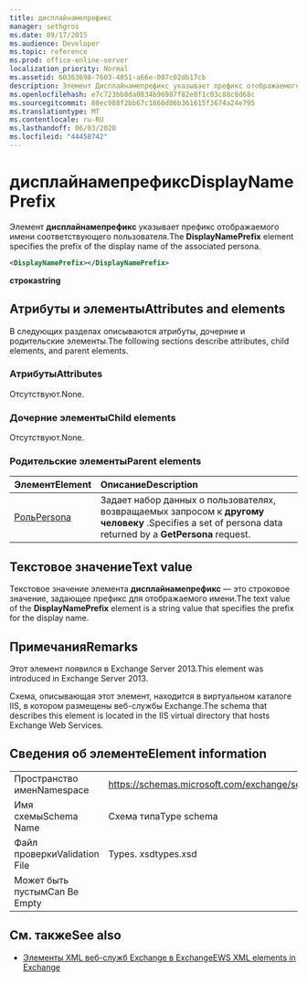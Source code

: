 ```yaml
---
title: дисплайнамепрефикс
manager: sethgros
ms.date: 09/17/2015
ms.audience: Developer
ms.topic: reference
ms.prod: office-online-server
localization_priority: Normal
ms.assetid: 60363698-7603-4051-a66e-007c02db17cb
description: Элемент Дисплайнамепрефикс указывает префикс отображаемого имени соответствующего пользователя.
ms.openlocfilehash: e7c723bb8da0834b96987f82e8f1c03c88c8d68c
ms.sourcegitcommit: 88ec988f2bb67c1866d06b361615f3674a24e795
ms.translationtype: MT
ms.contentlocale: ru-RU
ms.lasthandoff: 06/03/2020
ms.locfileid: "44458742"
---
```

# <a name="displaynameprefix"></a><span data-ttu-id="76a6e-103">дисплайнамепрефикс</span><span class="sxs-lookup"><span data-stu-id="76a6e-103">DisplayNamePrefix</span></span>

<span data-ttu-id="76a6e-104">Элемент **дисплайнамепрефикс** указывает префикс отображаемого имени соответствующего пользователя.</span><span class="sxs-lookup"><span data-stu-id="76a6e-104">The **DisplayNamePrefix** element specifies the prefix of the display name of the associated persona.</span></span> 
  
```xml
<DisplayNamePrefix></DisplayNamePrefix>
```

 <span data-ttu-id="76a6e-105">**строка**</span><span class="sxs-lookup"><span data-stu-id="76a6e-105">**string**</span></span>
## <a name="attributes-and-elements"></a><span data-ttu-id="76a6e-106">Атрибуты и элементы</span><span class="sxs-lookup"><span data-stu-id="76a6e-106">Attributes and elements</span></span>

<span data-ttu-id="76a6e-107">В следующих разделах описываются атрибуты, дочерние и родительские элементы.</span><span class="sxs-lookup"><span data-stu-id="76a6e-107">The following sections describe attributes, child elements, and parent elements.</span></span>
  
### <a name="attributes"></a><span data-ttu-id="76a6e-108">Атрибуты</span><span class="sxs-lookup"><span data-stu-id="76a6e-108">Attributes</span></span>

<span data-ttu-id="76a6e-109">Отсутствуют.</span><span class="sxs-lookup"><span data-stu-id="76a6e-109">None.</span></span>
  
### <a name="child-elements"></a><span data-ttu-id="76a6e-110">Дочерние элементы</span><span class="sxs-lookup"><span data-stu-id="76a6e-110">Child elements</span></span>

<span data-ttu-id="76a6e-111">Отсутствуют.</span><span class="sxs-lookup"><span data-stu-id="76a6e-111">None.</span></span>
  
### <a name="parent-elements"></a><span data-ttu-id="76a6e-112">Родительские элементы</span><span class="sxs-lookup"><span data-stu-id="76a6e-112">Parent elements</span></span>

|<span data-ttu-id="76a6e-113">**Элемент**</span><span class="sxs-lookup"><span data-stu-id="76a6e-113">**Element**</span></span>|<span data-ttu-id="76a6e-114">**Описание**</span><span class="sxs-lookup"><span data-stu-id="76a6e-114">**Description**</span></span>|
|:-----|:-----|
|[<span data-ttu-id="76a6e-115">Роль</span><span class="sxs-lookup"><span data-stu-id="76a6e-115">Persona</span></span>](persona.md) <br/> |<span data-ttu-id="76a6e-116">Задает набор данных о пользователях, возвращаемых запросом к **другому человеку** .</span><span class="sxs-lookup"><span data-stu-id="76a6e-116">Specifies a set of persona data returned by a **GetPersona** request.</span></span>  <br/> |
   
## <a name="text-value"></a><span data-ttu-id="76a6e-117">Текстовое значение</span><span class="sxs-lookup"><span data-stu-id="76a6e-117">Text value</span></span>

<span data-ttu-id="76a6e-118">Текстовое значение элемента **дисплайнамепрефикс** — это строковое значение, задающее префикс для отображаемого имени.</span><span class="sxs-lookup"><span data-stu-id="76a6e-118">The text value of the **DisplayNamePrefix** element is a string value that specifies the prefix for the display name.</span></span> 
  
## <a name="remarks"></a><span data-ttu-id="76a6e-119">Примечания</span><span class="sxs-lookup"><span data-stu-id="76a6e-119">Remarks</span></span>

<span data-ttu-id="76a6e-120">Этот элемент появился в Exchange Server 2013.</span><span class="sxs-lookup"><span data-stu-id="76a6e-120">This element was introduced in Exchange Server 2013.</span></span>
  
<span data-ttu-id="76a6e-121">Схема, описывающая этот элемент, находится в виртуальном каталоге IIS, в котором размещены веб-службы Exchange.</span><span class="sxs-lookup"><span data-stu-id="76a6e-121">The schema that describes this element is located in the IIS virtual directory that hosts Exchange Web Services.</span></span>
  
## <a name="element-information"></a><span data-ttu-id="76a6e-122">Сведения об элементе</span><span class="sxs-lookup"><span data-stu-id="76a6e-122">Element information</span></span>

|||
|:-----|:-----|
|<span data-ttu-id="76a6e-123">Пространство имен</span><span class="sxs-lookup"><span data-stu-id="76a6e-123">Namespace</span></span>  <br/> |https://schemas.microsoft.com/exchange/services/2006/types  <br/> |
|<span data-ttu-id="76a6e-124">Имя схемы</span><span class="sxs-lookup"><span data-stu-id="76a6e-124">Schema Name</span></span>  <br/> |<span data-ttu-id="76a6e-125">Схема типа</span><span class="sxs-lookup"><span data-stu-id="76a6e-125">Type schema</span></span>  <br/> |
|<span data-ttu-id="76a6e-126">Файл проверки</span><span class="sxs-lookup"><span data-stu-id="76a6e-126">Validation File</span></span>  <br/> |<span data-ttu-id="76a6e-127">Types. xsd</span><span class="sxs-lookup"><span data-stu-id="76a6e-127">types.xsd</span></span>  <br/> |
|<span data-ttu-id="76a6e-128">Может быть пустым</span><span class="sxs-lookup"><span data-stu-id="76a6e-128">Can Be Empty</span></span>  <br/> ||
   
## <a name="see-also"></a><span data-ttu-id="76a6e-129">См. также</span><span class="sxs-lookup"><span data-stu-id="76a6e-129">See also</span></span>

- [<span data-ttu-id="76a6e-130">Элементы XML веб-служб Exchange в Exchange</span><span class="sxs-lookup"><span data-stu-id="76a6e-130">EWS XML elements in Exchange</span></span>](ews-xml-elements-in-exchange.md)

